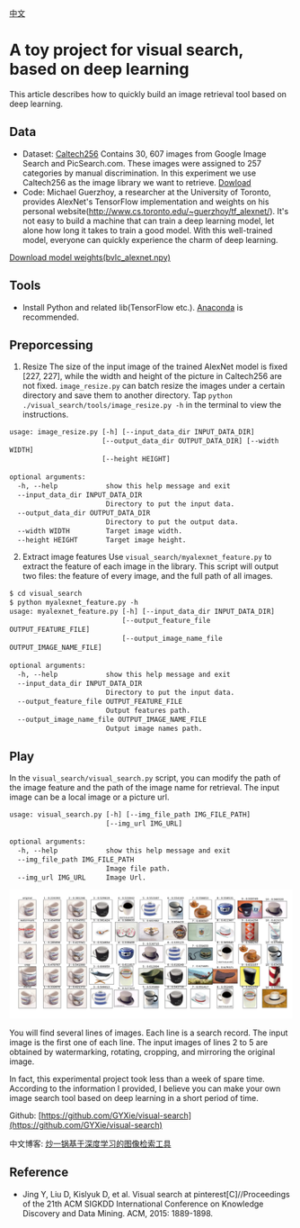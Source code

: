 [中文](https://github.com/GYXie/visual-search/blob/master/README.CN.md)
# A toy project for visual search, based on deep learning
This article describes how to quickly build an image retrieval tool based on deep learning.
## Data
- Dataset: [Caltech256](http://www.vision.caltech.edu/Image_Datasets/Caltech256/) Contains 30, 607 images from Google Image Search and PicSearch.com. These images were assigned to 257 categories by manual discrimination. In this experiment we use Caltech256 as the image library we want to retrieve. [Dowload](http://www.vision.caltech.edu/Image_Datasets/Caltech256/256_ObjectCategories.tar)
- Code: Michael Guerzhoy, a researcher at the University of Toronto, provides AlexNet's TensorFlow implementation and weights on his personal website(http://www.cs.toronto.edu/~guerzhoy/tf_alexnet/). It's not easy to build a machine that can train a deep learning model, let alone how long it takes to train a good model. With this well-trained model, everyone can quickly experience the charm of deep learning.

[Download model weights(bvlc_alexnet.npy)](http://www.cs.toronto.edu/~guerzhoy/tf_alexnet/bvlc_alexnet.npy)

## Tools
- Install Python and related lib(TensorFlow etc.). [Anaconda](https://www.continuum.io/downloads) is recommended.

## Preporcessing
1. Resize
The size of the input image of the trained AlexNet model is fixed [227, 227], while the width and height of the picture in Caltech256 are not fixed. `image_resize.py` can batch resize the images under a certain directory and save them to another directory. Tap `python ./visual_search/tools/image_resize.py -h` in the terminal to view the instructions.

```
usage: image_resize.py [-h] [--input_data_dir INPUT_DATA_DIR]
                       [--output_data_dir OUTPUT_DATA_DIR] [--width WIDTH]
                       [--height HEIGHT]

optional arguments:
  -h, --help            show this help message and exit
  --input_data_dir INPUT_DATA_DIR
                        Directory to put the input data.
  --output_data_dir OUTPUT_DATA_DIR
                        Directory to put the output data.
  --width WIDTH         Target image width.
  --height HEIGHT       Target image height.
```

2. Extract image features
Use `visual_search/myalexnet_feature.py` to extract the feature of each image in the library. This script will output two files: the feature of every image, and the full path of all images.

```
$ cd visual_search
$ python myalexnet_feature.py -h
usage: myalexnet_feature.py [-h] [--input_data_dir INPUT_DATA_DIR]
                            [--output_feature_file OUTPUT_FEATURE_FILE]
                            [--output_image_name_file OUTPUT_IMAGE_NAME_FILE]

optional arguments:
  -h, --help            show this help message and exit
  --input_data_dir INPUT_DATA_DIR
                        Directory to put the input data.
  --output_feature_file OUTPUT_FEATURE_FILE
                        Output features path.
  --output_image_name_file OUTPUT_IMAGE_NAME_FILE
                        Output image names path.
```


## Play
In the `visual_search/visual_search.py` script, you can modify the path of the image feature and the path of the image name for retrieval. The input image can be a local image or a picture url.

```
usage: visual_search.py [-h] [--img_file_path IMG_FILE_PATH]
                        [--img_url IMG_URL]

optional arguments:
  -h, --help            show this help message and exit
  --img_file_path IMG_FILE_PATH
                        Image file path.
  --img_url IMG_URL     Image Url.

```

![Search Result Demo](search_result.jpg)

You will find several lines of images. Each line is a search record. The input image is the first one of each line. The input images of lines 2 to 5 are obtained by watermarking, rotating, cropping, and mirroring the original image.

In fact, this experimental project took less than a week of spare time. According to the information I provided, I believe you can make your own image search tool based on deep learning in a short period of time.

Github: [https://github.com/GYXie/visual-search](https://github.com/GYXie/visual-search)

中文博客: [炒一锅基于深度学习的图像检索工具](http://gyxie.github.io/2017/02/26/%E7%82%92%E4%B8%80%E9%94%85%E5%9F%BA%E4%BA%8E%E6%B7%B1%E5%BA%A6%E5%AD%A6%E4%B9%A0%E7%9A%84%E5%9B%BE%E5%83%8F%E6%A3%80%E7%B4%A2%E5%B7%A5%E5%85%B7/)

## Reference
- Jing Y, Liu D, Kislyuk D, et al. Visual search at pinterest[C]//Proceedings of the 21th ACM SIGKDD International Conference on Knowledge Discovery and Data Mining. ACM, 2015: 1889-1898.
